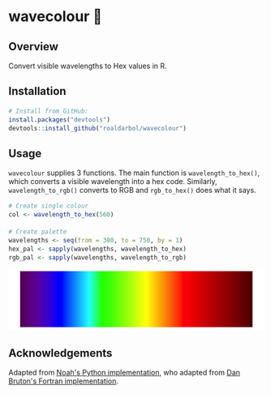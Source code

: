 # wavecolour 🌈

## Overview
Convert visible wavelengths to Hex values in R.

## Installation
```r
# Install from GitHub:
install.packages("devtools")
devtools::install_github("roaldarbol/wavecolour")
```

## Usage
`wavecolour` supplies 3 functions. The main function is `wavelength_to_hex()`, which converts a visible wavelength into a hex code. Similarly, `wavelength_to_rgb()` converts to RGB and `rgb_to_hex()` does what it says. 
```r
# Create single colour
col <- wavelength_to_hex(560)

# Create palette
wavelengths <- seq(from = 380, to = 750, by = 1)
hex_pal <- sapply(wavelengths, wavelength_to_hex)
rgb_pal <- sapply(wavelengths, wavelength_to_rgb)
```
![image](https://github.com/roaldarbol/wavecolour/blob/main/man/figures/palette.png)

## Acknowledgements
Adapted from [Noah's Python implementation](http://noah.org/wiki/Wavelength_to_RGB_in_Python), who adapted from [Dan Bruton's Fortran implementation](http://www.physics.sfasu.edu/astro/color/spectra.html).
